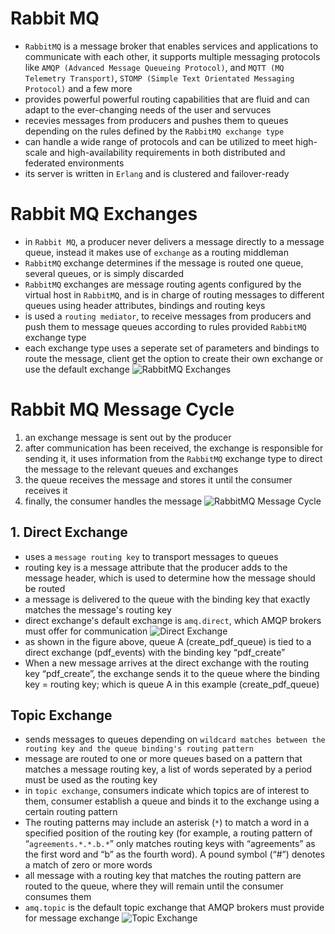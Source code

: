 # **Rabbit MQ**
- `RabbitMQ` is a message broker that enables services and applications to communicate with each other, it supports multiple messaging protocols like `AMQP (Advanced Message Queueing Protocol)`, and `MQTT (MQ Telemetry Transport)`, `STOMP (Simple Text Orientated Messaging Protocol)` and a few more
- provides powerful powerful routing capabilities that are fluid and can adapt to the ever-changing needs of the user and servuces
- recevies messages from producers and pushes them to queues depending on the rules defined by the `RabbitMQ exchange type`
- can handle a wide range of protocols and can be utilized to meet high-scale and high-availability requirements in both distributed and federated environments
- its server is written in `Erlang` and is clustered and failover-ready

# **Rabbit MQ Exchanges**
- in `Rabbit MQ`, a producer never delivers a message directly to a message queue, instead it makes use of `exchange` as a routing middleman
- `RabbitMQ` exchange determines if the message is routed one queue, several queues, or is simply discarded
- `RabbitMQ` exchanges are message routing agents configured by the virtual host in `RabbitMQ`, and is in charge of routing messages to different queues using header attributes, bindings and routing keys
- is used a `routing mediator`, to receive messages from producers and push them to message queues according to rules provided `RabbitMQ` exchange type
- each exchange type uses a seperate set of parameters and bindings to route the message, client get the option to create their own exchange or use the default exchange
![RabbitMQ Exchanges](https://miro.medium.com/max/1400/0*gFwb04MsfqtVB5bY.png)

# **Rabbit MQ Message Cycle**
1. an exchange message is sent out by the producer
2. after communication has been received, the exchange is responsible for sending it, it uses information from the `RabbitMQ` exchange type to direct the message to the relevant queues and exchanges
3. the queue receives the message and stores it until the consumer receives it
4. finally, the consumer handles the message
![RabbitMQ Message Cycle](https://lh5.googleusercontent.com/r0vO5bbEBvW6NyYESRbhRNGC7-h1dLwm1iBOCCrBvunmqLSAEPkhMPBPUCREGC-mzkwejLqNGALNdwpDlwvNb8bkyDvkLfSTzMRYfaQXKRY8Dvj1MLTTEtZ992OuaAfVTHets2NZ)

## **1. Direct Exchange**
- uses a `message routing key` to transport messages to queues
- routing key is a message attribute that the producer adds to the message header, which is used to determine how the message should be routed
- a message is delivered to the queue with the binding key that exactly matches the message's routing key
- direct exchange's default exchange is `amq.direct`, which AMQP brokers must offer for communication
![Direct Exchange](https://lh4.googleusercontent.com/yOraFrUZeQVNWc2nean2p-66nvfue7SatpC0Ob8W2MD22P1hNTHIc5wR4EZwr_xx3sTGnUc5PBUOLL5y6QykCBO_pwWQSYJ2SL6NSHbWz5XxZGEgPzFZcPLIQu_ivOTsKyP_UdOZ)
- as shown in the figure above, queue A (create_pdf_queue) is tied to a direct exchange (pdf_events) with the binding key “pdf_create”
- When a new message arrives at the direct exchange with the routing key “pdf_create”, the exchange sends it to the queue where the binding key = routing key; which is queue A in this example (create_pdf_queue)

## **Topic Exchange**
- sends messages to queues depending on `wildcard matches between the routing key and the queue binding's routing pattern`
- message are routed to one or more queues based on a pattern that matches a message routing key, a list of words seperated by a period must be used as the routing key
- in `topic exchange`, consumers indicate which topics are of interest to them, consumer establish a queue and binds it to the exchange using a certain routing pattern
- The routing patterns may include an asterisk (`*`) to match a word in a specified position of the routing key (for example, a routing pattern of “`agreements.*.*.b.*`” only matches routing keys with “agreements” as the first word and “b” as the fourth word). A pound symbol (“#”) denotes a match of zero or more words
- all message with a routing key that matches the routing pattern are routed to the queue, where they will remain until the consumer consumes them
- `amq.topic` is the default topic exchange that AMQP brokers must provide for message exchange
![Topic Exchange](https://lh3.googleusercontent.com/NxL1v4ajiS0AQV3LEfUMOZunSbBxT-GCefbhAsVTZpjzgKXsPSg5PBXdl2vzSD3_FYujyJyFkayIr8xxItqtXuOEbB9GTTTxliEvqS5ozkQimKAkrgx9zk66utu25lMTXxknltjQ)